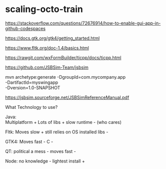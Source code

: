 # scaling-octo-train

https://stackoverflow.com/questions/72676914/how-to-enable-gui-app-in-github-codespaces

https://docs.gtk.org/gtk4/getting_started.html

https://www.fltk.org/doc-1.4/basics.html

https://rawgit.com/wxFormBuilder/ticpp/docs/ticpp.html

https://github.com/JSBSim-Team/jsbsim

mvn archetype:generate -DgroupId=com.mycompany.app \
                       -DartifactId=myswingapp     \
                       -Dversion=1.0-SNAPSHOT



https://jsbsim.sourceforge.net/JSBSimReferenceManual.pdf



What Technology to use?

Java:  
    Multiplatform +
    Lots of libs  +
    slow runtime  -  (who cares)


Fltk:
    Moves slow +
    still relies on OS installed libs  -


GTK4:
    Moves fast -
    C          -

QT:
    political a mess -
    moves fast       -

Node:
    no knowledge     -
    lightest install +






